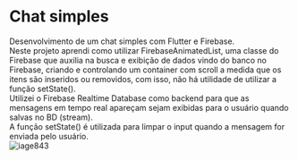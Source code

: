 # Chat simples

Desenvolvimento de um chat simples com Flutter e Firebase. <br />
Neste projeto aprendi como utilizar FirebaseAnimatedList, uma classe do Firebase que auxilia na busca e exibição de dados vindo do banco no Firebase, criando e controlando um container com scroll a medida que os itens são inseridos ou removidos, com isso, não há utilidade de utilizar a função setState(). <br />
Utilizei o Firebase Realtime Database como backend para que as mensagens em tempo real apareçam sejam exibidas para o usuário quando salvas no BD (stream). <br />
A função setState() é utilizada para limpar o input quando a mensagem for enviada pelo usuário.<br />
![iage843](https://user-images.githubusercontent.com/9465347/174918186-d902119e-75f0-47ec-9c58-243e16fa3e00.png)
